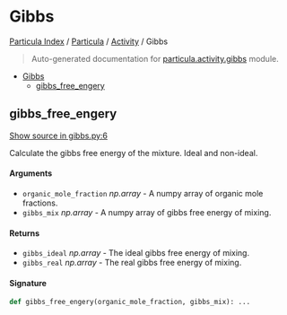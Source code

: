 # Gibbs

[Particula Index](../../README.md#particula-index) / [Particula](../index.md#particula) / [Activity](./index.md#activity) / Gibbs

> Auto-generated documentation for [particula.activity.gibbs](../../../particula/activity/gibbs.py) module.

- [Gibbs](#gibbs)
  - [gibbs_free_engery](#gibbs_free_engery)

## gibbs_free_engery

[Show source in gibbs.py:6](../../../particula/activity/gibbs.py#L6)

Calculate the gibbs free energy of the mixture. Ideal and non-ideal.

#### Arguments

- `organic_mole_fraction` *np.array* - A numpy array of organic mole fractions.
- `gibbs_mix` *np.array* - A numpy array of gibbs free energy of mixing.

#### Returns

- `gibbs_ideal` *np.array* - The ideal gibbs free energy of mixing.
- `gibbs_real` *np.array* - The real gibbs free energy of mixing.

#### Signature

```python
def gibbs_free_engery(organic_mole_fraction, gibbs_mix): ...
```